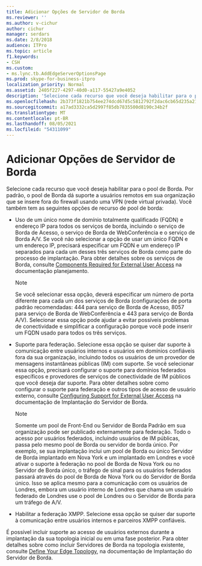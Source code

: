 ```yaml
---
title: Adicionar Opções de Servidor de Borda
ms.reviewer: ''
ms.author: v-cichur
author: cichur
manager: serdars
ms.date: 2/8/2018
audience: ITPro
ms.topic: article
f1.keywords:
- CSH
ms.custom:
- ms.lync.tb.AddEdgeServerOptionsPage
ms.prod: skype-for-business-itpro
localization_priority: Normal
ms.assetid: 2405f227-4297-40d0-a117-55427a9e4052
description: 'Selecione cada recurso que você deseja habilitar para o pool de Borda. Por padrão, o pool de Borda dá suporte a usuários remotos em sua organização que se insere fora do firewall usando uma VPN (rede virtual privada). Você também tem as seguintes opções de recurso de pool de borda:'
ms.openlocfilehash: 2b373f1821b754ee274dcd67d5c5812792f2dac6cb65d235a212f40aedbee63f
ms.sourcegitcommit: a17ad3332ca5d2997f85db7835500d8190c34b2f
ms.translationtype: MT
ms.contentlocale: pt-BR
ms.lasthandoff: 08/05/2021
ms.locfileid: "54311099"
---
```

# <a name="add-edge-server-options"></a>Adicionar Opções de Servidor de Borda

Selecione cada recurso que você deseja habilitar para o pool de Borda. Por padrão, o pool de Borda dá suporte a usuários remotos em sua organização que se insere fora do firewall usando uma VPN (rede virtual privada). Você também tem as seguintes opções de recurso de pool de borda:

- Uso de um único nome de domínio totalmente qualificado (FQDN) e endereço IP para todos os serviços de borda, incluindo o serviço de Borda de Acesso, o serviço de Borda de WebConferência e o serviço de Borda A/V. Se você não selecionar a opção de usar um único FQDN e um endereço IP, precisará especificar um FQDN e um endereço IP separados para cada um desses três serviços de Borda como parte do processo de implantação. Para obter detalhes sobre os serviços de Borda, consulte [Components Required for External User Access](/previous-versions/office/lync-server-2013/lync-server-2013-components-required-for-external-user-access) na documentação planejamento.

    > [!NOTE]
    > Se você selecionar essa opção, deverá especificar um número de porta diferente para cada um dos serviços de Borda (configurações de porta padrão recomendadas: 444 para serviço de Borda de Acesso, 8057 para serviço de Borda de WebConferência e 443 para serviço de Borda A/V). Selecionar essa opção pode ajudar a evitar possíveis problemas de conectividade e simplificar a configuração porque você pode inserir um FQDN usado para todos os três serviços.

- Suporte para federação. Selecione essa opção se quiser dar suporte à comunicação entre usuários internos e usuários em domínios confiáveis fora da sua organização, incluindo todos os usuários de um provedor de mensagens instantâneas públicas (IM) com suporte. Se você selecionar essa opção, precisará configurar o suporte para domínios federados específicos e provedores de serviços de conectividade de IM públicos que você deseja dar suporte. Para obter detalhes sobre como configurar o suporte para federação e outros tipos de acesso de usuário externo, consulte [Configuring Support for External User Access](/previous-versions/office/lync-server-2013/lync-server-2013-configuring-support-for-external-user-access) na documentação de Implantação do Servidor de Borda.

    > [!NOTE]
    > Somente um pool de Front-End ou Servidor de Borda Padrão em sua organização pode ser publicado externamente para federação. Todo o acesso por usuários federados, incluindo usuários de IM públicas, passa pelo mesmo pool de Borda ou servidor de borda único. Por exemplo, se sua implantação inclui um pool de Borda ou único Servidor de Borda implantado em Nova York e um implantado em Londres e você ativar o suporte à federação no pool de Borda de Nova York ou no Servidor de Borda único, o tráfego de sinal para os usuários federados passará através do pool de Borda de Nova York ou do Servidor de Borda único. Isso se aplica mesmo para a comunicação com os usuários de Londres, embora um usuário interno de Londres que chama um usuário federado de Londres use o pool de Londres ou o Servidor de Borda para um tráfego de A/V.

- Habilitar a federação XMPP. Selecione essa opção se quiser dar suporte à comunicação entre usuários internos e parceiros XMPP confiáveis.

É possível incluir suporte ao acesso de usuários externos durante a implantação da sua topologia inicial ou em uma fase posterior. Para obter detalhes sobre como incluir Servidores de Borda na topologia existente, consulte  [Define Your Edge Topology](/previous-versions/office/lync-server-2013/lync-server-2013-define-your-edge-topology), na documentação de Implantação do Servidor de Borda.